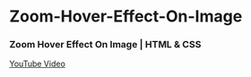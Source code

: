 # Zoom-Hover-Effect-On-Image

### Zoom Hover Effect On Image | HTML & CSS
[YouTube Video](https://youtu.be/3DeYYJxO07c)
